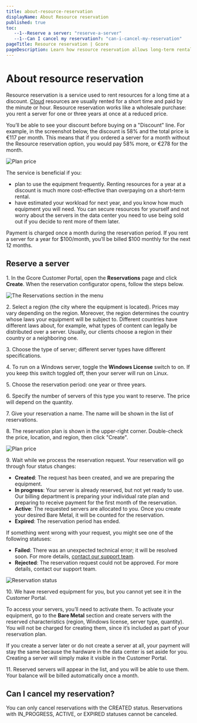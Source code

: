```yaml
---
title: about-resource-reservation
displayName: About Resource reservation
published: true
toc:
   --1--Reserve a server: "reserve-a-server"
   --1--Can I cancel my reservation?: "can-i-cancel-my-reservation"
pageTitle: Resource reservation | Gcore
pageDescription: Learn how resource reservation allows long-term rental of cloud resources at a discount.
---
```

  
# About resource reservation

Resource reservation is a service used to rent resources for a long time at a discount. [Cloud](https://gcore.com/cloud) resources are usually rented for a short time and paid by the minute or hour. Resource reservation works like a wholesale purchase: you rent a server for one or three years at once at a reduced price.

You’ll be able to see your discount before buying on a "Discount" line. For example, in the screenshot below, the discount is 58% and the total price is €117 per month. This means that if you ordered a server for a month without the Resource reservation option, you would pay 58% more, or €278 for the month.

![Plan price](https://assets.gcore.pro/docs/cloud/getting-started/resource-reservation/about-resource-reservation/1-plan-price.png)

The service is beneficial if you:

*   plan to use the equipment frequently. Renting resources for a year at a discount is much more cost-effective than overpaying on a short-term rental.
*   have estimated your workload for next year, and you know how much equipment you will need. You can secure resources for yourself and not worry about the servers in the data center you need to use being sold out if you decide to rent more of them later.

Payment is charged once a month during the reservation period. If you rent a server for a year for $100/month, you’ll be billed $100 monthly for the next 12 months.

## Reserve a server

1. In the Gcore Customer Portal, open the **Reservations** page and click **Create**. When the reservation configurator opens, follow the steps below.

![The Reservations section in the menu](https://assets.gcore.pro/docs/cloud/getting-started/resource-reservation/about-resource-reservation/2-create-reservation-button.jpeg)

2. Select a region (the city where the equipment is located). Prices may vary depending on the region. Moreover, the region determines the country whose laws your equipment will be subject to. Different countries have different laws about, for example, what types of content can legally be distributed over a server. Usually, our clients choose a region in their country or a neighboring one.

3. Choose the type of server; different server types have different specifications.

4. To run on a Windows server, toggle the **Windows License** switch to on. If you keep this switch toggled off, then your server will run on Linux.

5. Choose the reservation period: one year or three years.

6. Specify the number of servers of this type you want to reserve. The price will depend on the quantity.

7. Give your reservation a name. The name will be shown in the list of reservations.

8. The reservation plan is shown in the upper-right corner. Double-check the price, location, and region, then click "Create".

![Plan price](https://assets.gcore.pro/docs/cloud/getting-started/resource-reservation/about-resource-reservation/1-plan-price.png)

9\. Wait while we process the reservation request. Your reservation will go through four status changes:

*   **Created**: The request has been created, and we are preparing the equipment.
*   **In progress**: Your server is already reserved, but not yet ready to use. Our billing department is preparing your individual rate plan and preparing to receive payment for the first month of the reservation.
*   **Active**: The requested servers are allocated to you. Once you create your desired Bare Metal, it will be counted for the reservation.
*   **Expired**: The reservation period has ended.

If something went wrong with your request, you might see one of the following statuses:

*   **Failed**: There was an unexpected technical error; it will be resolved soon. For more details, [contact our support team](mailto:support@gcore.com).
*   **Rejected**: The reservation request could not be approved. For more details, contact our support team.

![Reservation status](https://assets.gcore.pro/docs/cloud/getting-started/resource-reservation/about-resource-reservation/3-reservation-status.png)

10. We have reserved equipment for you, but you cannot yet see it in the Customer Portal.

To access your servers, you’ll need to activate them. To activate your equipment, go to the **Bare Metal** section and create servers with the reserved characteristics (region, Windows license, server type, quantity). You will not be charged for creating them, since it’s included as part of your reservation plan.

If you create a server later or do not create a server at all, your payment will stay the same because the hardware in the data center is set aside for you. Creating a server will simply make it visible in the Customer Portal.

11\. Reserved servers will appear in the list, and you will be able to use them. Your balance will be billed automatically once a month.

## Can I cancel my reservation?

You can only cancel reservations with the CREATED status. Reservations with IN_PROGRESS, ACTIVE, or EXPIRED statuses cannot be canceled.
